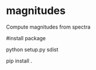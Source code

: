 # magnitudes
Compute magnitudes from spectra

#install package

python setup.py sdist

pip install .

